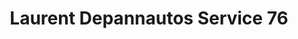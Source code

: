 ---
title: "Laurent Depannautos Service 76"
url: /bolbec/laurent-depannautos-service-76/
shop: voiture
---